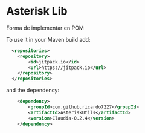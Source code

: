 
# Asterisk Lib

Forma de implementar en POM

To use it in your Maven build add:
```xml
  <repositories>
	<repository>
	    <id>jitpack.io</id>
	    <url>https://jitpack.io</url>
	</repository>
  </repositories>
```

and the dependency:

```xml
	<dependency>
	    <groupId>com.github.ricardo7227</groupId>
	    <artifactId>AsteriskUtils</artifactId>
	    <version>Claudia-0.2.4</version>
	</dependency>

```
